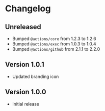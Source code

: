 # Changelog

## Unreleased

- Bumped `@actions/core` from 1.2.3 to 1.2.6
- Bumped `@actions/exec` from 1.0.3 to 1.0.4
- Bumped `@actions/github` from 2.1.1 to 2.2.0

## Version 1.0.1

- Updated branding icon

## Version 1.0.0

- Initial release
